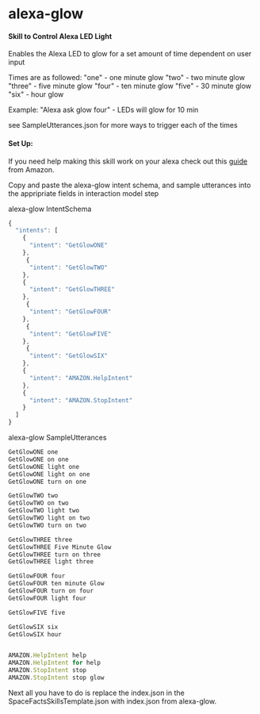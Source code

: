 # alexa-glow
#### Skill to Control Alexa LED Light

 Enables the Alexa LED to glow for a set amount of time dependent on user input
 
 Times are as followed:
 "one" - one minute glow
 "two" - two minute glow
 "three" - five minute glow 
 "four" - ten minute glow
 "five" - 30 minute glow
 "six" - hour glow
 
 Example:
 "Alexa ask glow four" - LEDs will glow for 10 min
 
 see SampleUtterances.json for more ways to trigger each of the times



#### Set Up:
If you need help making this skill work on your alexa check out this [guide](https://developer.amazon.com/public/solutions/alexa/alexa-skills-kit/content/fact-skill2-1) from Amazon.

Copy and paste the alexa-glow intent schema, and sample utterances into the appripriate fields in interaction model step

alexa-glow IntentSchema
```javascript
{
  "intents": [
    {
      "intent": "GetGlowONE"
    },
     {
      "intent": "GetGlowTWO"
    },
    {
      "intent": "GetGlowTHREE"
    },
     {
      "intent": "GetGlowFOUR"
    },
     {
      "intent": "GetGlowFIVE"
    },
     {
      "intent": "GetGlowSIX"
    },
    {
      "intent": "AMAZON.HelpIntent"
    },
    {
      "intent": "AMAZON.StopIntent"
    }
  ]
}
```
alexa-glow SampleUtterances
```javascript
GetGlowONE one
GetGlowONE on one
GetGlowONE light one
GetGlowONE light on one
GetGlowONE turn on one

GetGlowTWO two
GetGlowTWO on two
GetGlowTWO light two
GetGlowTWO light on two
GetGlowTWO turn on two

GetGlowTHREE three
GetGlowTHREE Five Minute Glow
GetGlowTHREE turn on three
GetGlowTHREE light three

GetGlowFOUR four
GetGlowFOUR ten minute Glow
GetGlowFOUR turn on four
GetGlowFOUR light four

GetGlowFIVE five

GetGlowSIX six
GetGlowSIX hour


AMAZON.HelpIntent help
AMAZON.HelpIntent for help
AMAZON.StopIntent stop
AMAZON.StopIntent stop glow
```
Next all you have to do is replace the index.json in the SpaceFactsSkillsTemplate.json with index.json from alexa-glow.
